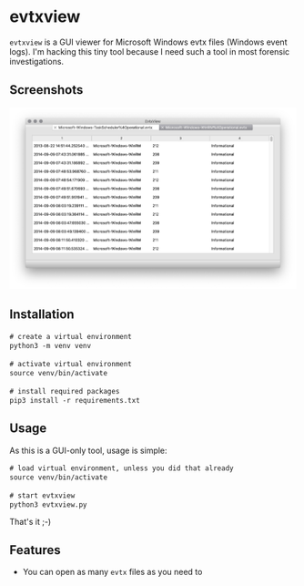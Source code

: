 # evtxview

`evtxview` is a GUI viewer for Microsoft Windows evtx files (Windows event logs). I'm hacking this tiny tool because I need such a tool in most forensic investigations.

## Screenshots

![evtxview in action](doc/images/screenshot.png)

## Installation

```shell
# create a virtual environment
python3 -m venv venv

# activate virtual environment
source venv/bin/activate

# install required packages
pip3 install -r requirements.txt
```

## Usage

As this is a GUI-only tool, usage is simple:
```shell
# load virtual environment, unless you did that already
source venv/bin/activate

# start evtxview
python3 evtxview.py
```

That's it ;-)

## Features

- You can open as many `evtx` files as you need to

